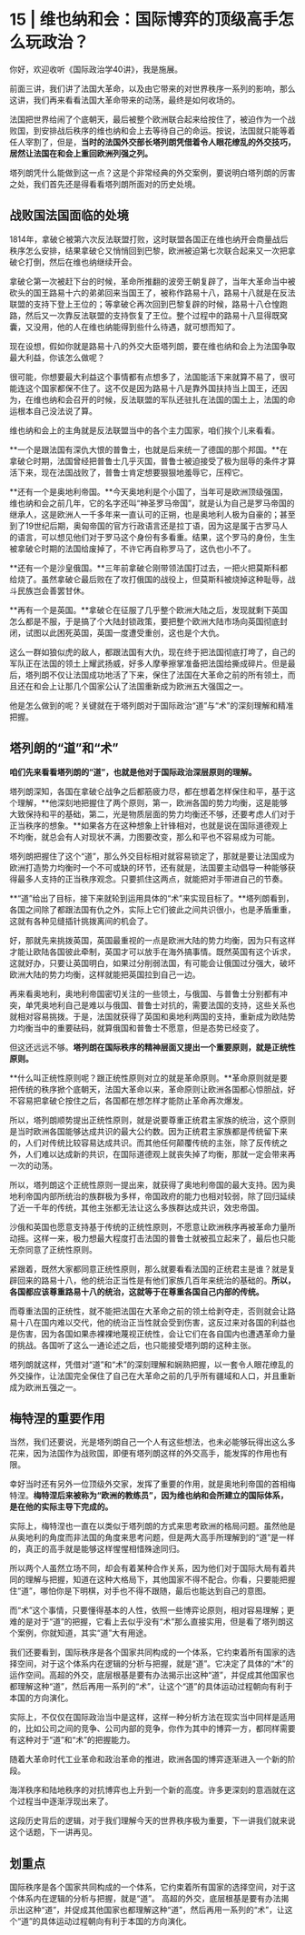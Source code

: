# 15 | 维也纳和会：国际博弈的顶级高手怎么玩政治？

你好，欢迎收听《国际政治学40讲》，我是施展。

前面三讲，我们讲了法国大革命，以及由它带来的对世界秩序一系列的影响，那么这讲，我们再来看看法国大革命带来的动荡，最终是如何收场的。

法国把世界给闹了个底朝天，最后被整个欧洲联合起来给按住了，被迫作为一个战败国，到安排战后秩序的维也纳和会上去等待自己的命运。按说，法国就只能等着任人宰割了，但是，**当时的法国外交部长塔列朗凭借着令人眼花缭乱的外交技巧，居然让法国在和会上重回欧洲列强之列。**

塔列朗凭什么能做到这一点？这是个非常经典的外交案例，要说明白塔列朗的厉害之处，我们首先还是得看看塔列朗所面对的历史处境。

## 战败国法国面临的处境

1814年，拿破仑被第六次反法联盟打败，这时联盟各国正在维也纳开会商量战后秩序怎么安排，结果拿破仑又悄悄回到巴黎，欧洲被迫第七次联合起来又一次把拿破仑打倒，然后在维也纳继续开会。

拿破仑第一次被赶下台的时候，革命所推翻的波旁王朝复辟了，当年大革命当中被砍头的国王路易十六的弟弟回来当国王了，被称作路易十八，路易十八就是在反法联盟的支持下登上王位的；等拿破仑再次回到巴黎复辟的时候，路易十八仓惶跑路，然后又一次靠反法联盟的支持恢复了王位。整个过程中的路易十八显得既窝囊，又没用，他的人在维也纳能得到些什么待遇，就可想而知了。

现在设想，假如你就是路易十八的外交大臣塔列朗，要在维也纳和会上为法国争取最大利益，你该怎么做呢？

很可能，你想要最大利益这个事情都有点想多了，法国能活下来就算不易了，很可能连这个国家都保不住了。这不仅是因为路易十八是靠外国扶持当上国王，还因为，在维也纳和会召开的时候，反法联盟的军队还驻扎在法国的国土上，法国的命运根本自己没法说了算。

维也纳和会上的主角就是反法联盟当中的各个主力国家，咱们挨个儿来看看。

**一个是跟法国有深仇大恨的普鲁士，也就是后来统一了德国的那个邦国。**在拿破仑时期，法国曾经把普鲁士几乎灭国，普鲁士被迫接受了极为屈辱的条件才算活下来，现在法国战败了，普鲁士肯定想要狠狠地羞辱它，压榨它。

**还有一个是奥地利帝国。**今天奥地利是个小国了，当年可是欧洲顶级强国，维也纳和会之前几年，它的名字还叫“神圣罗马帝国”，就是认为自己是罗马帝国的继承人，这是欧洲人一千多年来一直认可的正朔，也是奥地利人极为自豪的；甚至到了19世纪后期，奥匈帝国的官方行政语言还是拉丁语，因为这是属于古罗马人的语言，可以想见他们对于罗马这个身份有多看重。结果，这个罗马的身份，生生被拿破仑时期的法国给废掉了，不许它再自称罗马了，这仇也小不了。

**还有一个是沙皇俄国。**三年前拿破仑刚带领法国打过去，一把火把莫斯科都给烧了。虽然拿破仑最后败在了攻打俄国的战役上，但莫斯科被烧掉这种耻辱，战斗民族岂会善罢甘休。

**再有一个是英国。**拿破仑在征服了几乎整个欧洲大陆之后，发现就剩下英国怎么都是不服，于是搞了个大陆封锁政策，要把整个欧洲大陆市场向英国彻底封闭，试图以此困死英国，英国一度遭受重创，这也是个大仇。

这么一群如狼似虎的敌人，都跟法国有大仇，现在终于把法国彻底打垮了，自己的军队正在法国的领土上耀武扬威，好多人摩拳擦掌准备把法国给撕成碎片。但是最后，塔列朗不仅让法国成功地活了下来，保住了法国在大革命之前的所有领土，而且还在和会上让那几个国家公认了法国重新成为欧洲五大强国之一。

他是怎么做到的呢？关键就在于塔列朗对于国际政治“道”与“术”的深刻理解和精准把握。

## 塔列朗的“道”和“术”

**咱们先来看看塔列朗的“道”，也就是他对于国际政治深层原则的理解。**

塔列朗深知，各国在拿破仑战争之后都筋疲力尽，都在想着怎样保住和平，基于这个理解，**他深刻地把握住了两个原则，第一，欧洲各国的势力均衡，这是能够大致保持和平的基础，第二，光是物质层面的势力均衡还不够，还要考虑人们对于正当秩序的想象。**如果各方在这种想象上针锋相对，也就是说在国际道德观上不均衡，就总会有人对现状不满，力图要改变，那么和平也不容易成为可能。

塔列朗把握住了这个“道”，那么外交目标相对就容易锁定了，那就是要让法国成为欧洲打造势力均衡时一个不可或缺的环节，还有就是，法国要主动倡导一种能够获得最多人支持的正当秩序观念。只要抓住这两点，就能把对手带进自己的节奏。

**“道”给出了目标，接下来就轮到运用具体的“术”来实现目标了。**塔列朗看到，各国之间除了都跟法国有仇之外，实际上它们彼此之间共识很小，也是矛盾重重，这就有各种见缝插针挑拨离间的机会了。

好，那就先来挑拨英国，英国最重视的一点是欧洲大陆的势力均衡，因为只有这样才能让欧陆各国彼此牵制，英国才可以放手在海外搞事情。既然英国有这个诉求，这就好办，只要让英国明白，如果过分削弱法国，有可能会让俄国过分强大，破坏欧洲大陆的势力均衡，这样就能把英国拉到自己一边。

再来看奥地利，奥地利帝国密切关注的一些领土，与俄国、与普鲁士分别都有冲突，单凭奥地利自己是难以与俄国、普鲁士对抗的，需要法国的支持，这些关系也就相对容易挑拨。于是，法国就获得了英国和奥地利两国的支持，重新成为欧陆势力均衡当中的重要砝码，就算俄国和普鲁士不愿意，但是态势已经变了。

但这还远远不够。**塔列朗在国际秩序的精神层面又提出一个重要原则，就是正统性原则。**

**什么叫正统性原则呢？跟正统性原则对立的就是革命原则。**革命原则就是要把传统的秩序掀个底朝天，法国大革命以来，革命原则让欧洲各国都心惊胆战，好不容易把拿破仑按住之后，各国都在想怎样才能防止革命再次爆发。

所以，塔列朗顺势提出正统性原则，就是说要尊重正统君主家族的统治，这个原则是当时欧洲各国能够达成共识的最大公约数。因为正统君主家族都是传统留下来的，人们对传统比较容易达成共识。而其他任何颠覆传统的主张，除了反传统之外，人们难以达成新的共识，在国际道德观上就丧失掉了均衡，那就一定会带来再一次的动荡。

所以，塔列朗这个正统性原则一提出来，就获得了奥地利帝国的最大支持。因为奥地利帝国内部所统治的族群极为多样，帝国政府的能力也相对较弱，除了回归延续了近一千年的传统，其他主张都无法让这么多族群达成共识，效忠帝国。

沙俄和英国也愿意支持基于传统的正统性原则，不愿意让欧洲秩序再被革命力量所动摇。这样一来，极力想最大程度打击法国的普鲁士就被孤立起来了，最后也只能无奈同意了正统性原则。

紧跟着，既然大家都同意正统性原则，那么就要看看法国的正统君主是谁？就是复辟回来的路易十八，他的统治正当性是有他们家族几百年来统治的基础的。**所以，各国都应该尊重路易十八的统治，这就等于在尊重各国自己内部的传统。**

而尊重法国的正统性，就不能把法国在大革命之前的领土给剥夺走，否则就会让路易十八在国内难以交代，他的统治正当性就会受到伤害，这反过来对各国的利益也是伤害，因为各国如果赤裸裸地蔑视正统性，会让它们在各自国内也遭遇革命力量的挑战。各国听了这么一通论述之后，也只能接受塔列朗的这种主张。

塔列朗就这样，凭借对“道”和“术”的深刻理解和娴熟把握，以一套令人眼花缭乱的外交操作，让法国完全保住了自己在大革命之前的几乎所有疆域和人口，并且重新成为欧洲五强之一。

## 梅特涅的重要作用

当然，我们还要说，光是塔列朗自己一个人有这些想法，也未必能够玩得出这么多花来，因为法国作为战败国，即便有塔列朗这样的外交高手，能发挥的作用也有限。

幸好当时还有另外一位顶级外交家，发挥了重要的作用，就是奥地利帝国的首相梅特涅。**梅特涅后来被称为“欧洲的教练员”，因为维也纳和会所建立的国际体系，是在他的实际主导下完成的。**

实际上，梅特涅也一直在以类似于塔列朗的方式来思考欧洲的格局问题。虽然他是从奥地利的角度而非法国的角度来思考问题，但是两大高手所理解到的“道”是一样的，真正的高手就是能够这样惺惺相惜殊途同归。

所以两个人虽然立场不同，却会有着某种合作关系，因为他们对于国际大局有着共同的理解与把握，知道在这种大格局下，其他国家不得不配合。你看，只要能把握住“道”，哪怕你是下明棋，对手也不得不跟随，最后也能达到自己的意图。

而“术”这个事情，只要懂得基本的人性，依照一些博弈论原则，相对容易理解；更难的是对于“道”的把握，它看上去似乎没有“术”那么直接实用，但是看了塔列朗这个案例，你就知道，其实“道”大有用途。

我们还要看到，国际秩序是各个国家共同构成的一个体系，它约束着所有国家的选择空间，对于这个体系内在逻辑的分析与把握，就是“道”。它决定了具体的“术”的运作空间。高超的外交，底层根基是要有办法揭示出这种“道”，并促成其他国家也都理解这种“道”，然后再用一系列的“术”，让这个“道”的具体运动过程朝向有利于本国的方向演化。

实际上，不仅仅在国际政治当中是这样，这样一种分析方法在现实当中同样是适用的，比如公司之间的竞争、公司内部的竞争，你作为其中的博弈一方，都同样需要有这种对于“道”和“术”的把握能力。

随着大革命时代工业革命和政治革命的推进，欧洲各国的博弈逐渐进入一个新的阶段。

海洋秩序和陆地秩序的对抗博弈也上升到一个新的高度。许多更深刻的意涵就在这个过程当中逐渐浮现出来了。

这段历史背后的逻辑，对于我们理解今天的世界秩序极为重要，下一讲我们就来说这个话题，下一讲再见。


## 划重点

国际秩序是各个国家共同构成的一个体系，它约束着所有国家的选择空间，对于这个体系内在逻辑的分析与把握，就是“道”。 高超的外交，底层根基是要有办法揭示出这种“道”，并促成其他国家也都理解这种“道”，然后再用一系列的“术”，让这个“道”的具体运动过程朝向有利于本国的方向演化。

